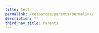 ```yaml
---
title: test
permalink: /resources/parents/permalink/
description: ""
third_nav_title: Parents
---
```

